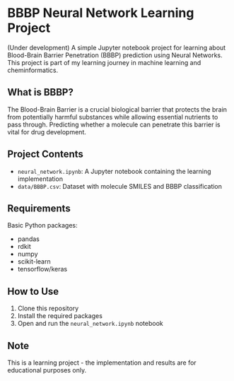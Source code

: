 # BBBP Neural Network Learning Project
(Under development)
A simple Jupyter notebook project for learning about Blood-Brain Barrier Penetration (BBBP) prediction using Neural Networks. This project is part of my learning journey in machine learning and cheminformatics.

## What is BBBP?

The Blood-Brain Barrier is a crucial biological barrier that protects the brain from potentially harmful substances while allowing essential nutrients to pass through. Predicting whether a molecule can penetrate this barrier is vital for drug development.

## Project Contents

- `neural_network.ipynb`: A Jupyter notebook containing the learning implementation
- `data/BBBP.csv`: Dataset with molecule SMILES and BBBP classification

## Requirements

Basic Python packages:
- pandas
- rdkit
- numpy
- scikit-learn
- tensorflow/keras

## How to Use

1. Clone this repository
2. Install the required packages
3. Open and run the `neural_network.ipynb` notebook

## Note

This is a learning project - the implementation and results are for educational purposes only. 